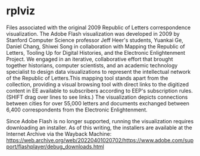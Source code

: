 # rplviz
Files associated with the original 2009 Republic of Letters correspondence visualization. The Adobe Flash visualization was developed in 2009 by Stanford Computer Science professor Jeff Heer's students, Yuankai Ge, Daniel Chang, Shiwei Song in collaboration with Mapping the Republic of Letters, Tooling Up for Digital Histories, and the Electronic Enlightenment Project. We engaged in an iterative, collaborative effort that brought together historians, computer scientists, and an academic technology specialist to design data visualizations to represent the intellectual network of the Republic of Letters.This mapping tool stands apart from the collection, providing a visual browsing tool with direct links to the digitized content in EE available to subscribers according to EEP's subscription rules. (SHIFT drag over lines to see links.) The visualization depicts connections between cities for over 55,000 letters and documents exchanged between 6,400 correspondents from the Electronic Enlightenment.

Since Adobe Flash is no longer supported, running the visualization requires downloading an installer. As of this writing, the installers are available at the Internet Archive via the Wayback Machine: https://web.archive.org/web/20220401020702/https://www.adobe.com/support/flashplayer/debug_downloads.html
